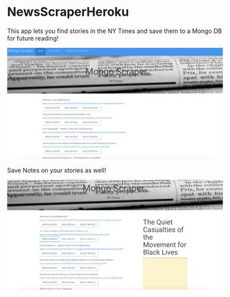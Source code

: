 # NewsScraperHeroku


This app lets you find stories in the NY Times and save them to a Mongo DB for future reading!


![StartGame](public/images/NYTimes.png)

Save Notes on your stories as well!

![StartGuessing](public/images/Notes.png)

